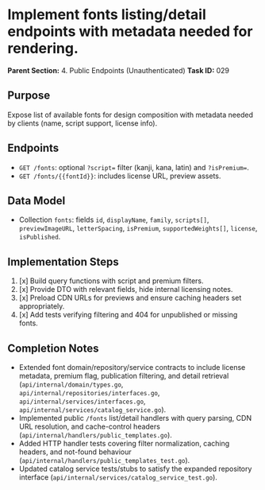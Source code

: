 # Implement fonts listing/detail endpoints with metadata needed for rendering.

**Parent Section:** 4. Public Endpoints (Unauthenticated)
**Task ID:** 029

## Purpose
Expose list of available fonts for design composition with metadata needed by clients (name, script support, license info).

## Endpoints
- `GET /fonts`: optional `?script=` filter (kanji, kana, latin) and `?isPremium=`.
- `GET /fonts/{{fontId}}`: includes license URL, preview assets.

## Data Model
- Collection `fonts`: fields `id`, `displayName`, `family`, `scripts[]`, `previewImageURL`, `letterSpacing`, `isPremium`, `supportedWeights[]`, `license`, `isPublished`.

## Implementation Steps
1. [x] Build query functions with script and premium filters.
2. [x] Provide DTO with relevant fields, hide internal licensing notes.
3. [x] Preload CDN URLs for previews and ensure caching headers set appropriately.
4. [x] Add tests verifying filtering and 404 for unpublished or missing fonts.

## Completion Notes
- Extended font domain/repository/service contracts to include license metadata, premium flag, publication filtering, and detail retrieval (`api/internal/domain/types.go`, `api/internal/repositories/interfaces.go`, `api/internal/services/interfaces.go`, `api/internal/services/catalog_service.go`).
- Implemented public `/fonts` list/detail handlers with query parsing, CDN URL resolution, and cache-control headers (`api/internal/handlers/public_templates.go`).
- Added HTTP handler tests covering filter normalization, caching headers, and not-found behaviour (`api/internal/handlers/public_templates_test.go`).
- Updated catalog service tests/stubs to satisfy the expanded repository interface (`api/internal/services/catalog_service_test.go`).
